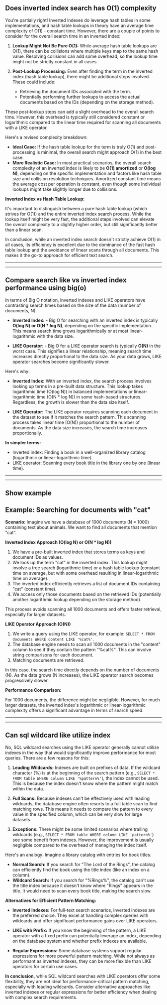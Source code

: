 

## Does inverted index search has O(1) complexity

You're partially right! Inverted indexes do leverage hash tables in some implementations, and hash table lookups in theory have an average time complexity of O(1) - constant time. However, there are a couple of points to consider for the overall search time in an inverted index:

1. **Lookup Might Not Be Pure O(1):**  While average hash table lookups are O(1), there can be collisions where multiple keys map to the same hash value. Resolving collisions can add some overhead, so the lookup time might not be strictly constant in all cases.

2. **Post-Lookup Processing:**  Even after finding the term in the inverted index (hash table lookup), there might be additional steps involved. These could include:
    * Retrieving the document IDs associated with the term.
    * Potentially performing further lookups to access the actual documents based on the IDs (depending on the storage method).

These post-lookup steps can add a slight overhead to the overall search time.  However, this overhead is typically still considered constant or logarithmic compared to the linear time required for scanning all documents with a LIKE operator.

Here's a revised complexity breakdown:

* **Ideal Case:**  If the hash table lookup for the term is truly O(1) and post-processing is minimal, the overall search might approach O(1) in the best case.
* **More Realistic Case:** In most practical scenarios, the overall search complexity of an inverted index is likely to be **O(1) amortized** or **O(log N)**, depending on the specific implementation and factors like hash table size and collision resolution techniques. Amortized constant time means the average cost per operation is constant, even though some individual lookups might take slightly longer due to collisions.

**Inverted Index vs Hash Table Lookup:**

It's important to distinguish between a pure hash table lookup (which strives for O(1)) and the entire inverted index search process. While the lookup itself might be very fast, the additional steps involved can elevate the overall complexity to a slightly higher order, but still significantly better than a linear scan.

In conclusion, while an inverted index search doesn't strictly achieve O(1) in all cases, its efficiency is excellent due to the dominance of the fast hash table lookup and the avoidance of linear scans through all documents. This makes it the go-to approach for efficient text search.

----
----

## Compare search like vs inverted index performance using big(o) 

In terms of Big O notation, inverted indexes and LIKE operators have contrasting search times based on the size of the data (number of documents, N).

* **Inverted Index:**  - Big O for searching with an inverted index is typically **O(log N)  or O(N * log N)**, depending on the specific implementation. This means search time grows logarithmically or at most linear-logarithmic with the data size.

* **LIKE Operator:**  - Big O for a LIKE operator search is typically  **O(N)** in the worst case. This signifies a linear relationship, meaning search time increases directly proportional to the data size. As your data grows, LIKE operator searches become significantly slower.

Here's why:

* **Inverted Index:** With an inverted index, the search process involves looking up terms in a pre-built data structure. This lookup takes logarithmic time (O(log N)) in balanced implementations or linear-logarithmic time (O(N * log N)) in some hash-based structures.  Regardless, the growth is slower than the data size itself.

* **LIKE Operator:** The LIKE operator requires scanning each document in the dataset to see if it matches the search pattern. This scanning process takes linear time (O(N)) proportional to the number of documents. As the data size increases, the search time increases proportionally.

**In simpler terms:**

* Inverted index: Finding a book in a well-organized library catalog (logarithmic or linear-logarithmic time).
* LIKE operator: Scanning every book title in the library one by one (linear time).

----
----

## Show example

## Example: Searching for documents with "cat"

**Scenario:** Imagine we have a database of 1000 documents (N = 1000) containing text about animals. We want to find all documents that mention "cat".

**Inverted Index Approach (O(log N) or O(N * log N))**

1. We have a pre-built inverted index that stores terms as keys and document IDs as values.
2. We look up the term "cat" in the inverted index. This lookup might involve a tree search (logarithmic time) or a hash table lookup (constant time on average, but with some overhead resulting in linear-logarithmic time on average).
3. The inverted index efficiently retrieves a list of document IDs containing "cat" (constant time).
4. We access only those documents based on the retrieved IDs (potentially another logarithmic lookup depending on the storage method).

This process avoids scanning all 1000 documents and offers faster retrieval, especially for larger datasets.

**LIKE Operator Approach (O(N))**

1. We write a query using the LIKE operator, for example: `SELECT * FROM documents WHERE content LIKE '%cat%'`.
2. The database engine needs to scan all 1000 documents in the "content" column to see if they contain the pattern "%cat%". This can involve string comparisons for each document.
3. Matching documents are retrieved.

In this case, the search time directly depends on the number of documents (N). As the data grows (N increases), the LIKE operator search becomes progressively slower.

**Performance Comparison:**

For 1000 documents, the difference might be negligible. However, for much larger datasets, the inverted index's logarithmic or linear-logarithmic complexity offers a significant advantage in terms of search speed.

----
----

## Can sql wildcard like utilize index

No, SQL wildcard searches using the LIKE operator generally cannot utilize indexes in the way that would significantly improve performance for most queries. There are a few reasons for this:

1. **Leading Wildcards:** Indexes are built on prefixes of data. If the wildcard character (%) is at the beginning of the search pattern (e.g., `SELECT * FROM table WHERE column LIKE '%pattern%'`), the index cannot be used. This is because the index doesn't know where the pattern might match within the data.

2. **Full Scans:**  Because indexes can't be effectively used with leading wildcards, the database engine often resorts to a full table scan to find matching rows. This means it needs to compare the pattern to every value in the specified column, which can be very slow for large datasets.

3. **Exceptions:** There might be some limited scenarios where trailing wildcards (e.g., `SELECT * FROM table WHERE column LIKE 'pattern%'`) see some benefit from indexes. However, the improvement is usually negligible compared to the overhead of managing the index itself.

Here's an analogy: Imagine a library catalog with entries for book titles.

* **Normal Search:** If you search for "The Lord of the Rings", the catalog can efficiently find the book using the title index (like an index on a column).
* **Wildcard Search:** If you search for "%Rings%", the catalog can't use the title index because it doesn't know where "Rings" appears in the title. It would need to scan every book title, making the search slow.

**Alternatives for Efficient Pattern Matching:**

* **Inverted Indexes:** For full-text search scenarios, inverted indexes are the preferred choice. They excel at handling complex queries with wildcards and offer significant performance gains over LIKE operators.

* **LIKE with Prefix:** If you know the beginning of the pattern, a LIKE operator with a fixed prefix can potentially leverage an index, depending on the database system and whether prefix indexes are available.

* **Regular Expressions:** Some database systems support regular expressions for more powerful pattern matching. While not always as performant as inverted indexes, they can be more flexible than LIKE operators for certain use cases.

**In conclusion,** while SQL wildcard searches with LIKE operators offer some flexibility, they are not ideal for performance-critical pattern matching, especially with leading wildcards. Consider alternative approaches like inverted indexes or regular expressions for better efficiency when dealing with complex search requirements.